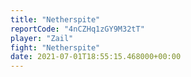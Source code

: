 ```yaml
---
title: "Netherspite"
reportCode: "4nCZHq1zGY9M32tT"
player: "Zail"
fight: "Netherspite"
date: 2021-07-01T18:55:15.468000+00:00
---
```

